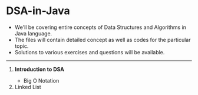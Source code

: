 # DSA-in-Java

- We'll be covering entire concepts of Data Structures and Algorithms in Java language.
- The files will contain detailed concept as well as codes for the particular topic.
- Solutions to various exercises and questions will be available.

<hr>
<ol>
  <li><b> Introduction to DSA </b></li>
  <ul>
    <li> Big O Notation </li>
  </ul>
  <li> Linked List </li>
</ol>
  

